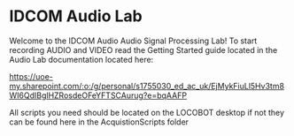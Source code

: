 # IDCOM Audio Lab

Welcome to the IDCOM Audio Audio Signal Processing Lab! To start recording AUDIO and VIDEO read the Getting Started guide located in the Audio Lab documentation located here:

https://uoe-my.sharepoint.com/:o:/g/personal/s1755030_ed_ac_uk/EjMykFiuLl5Hv3tm8WI6QdIBglHZRosdeOFeYFTSCAurug?e=bqAAFP

All scripts you need should be located on the LOCOBOT desktop if not they can be found here in the AcquistionScripts folder
